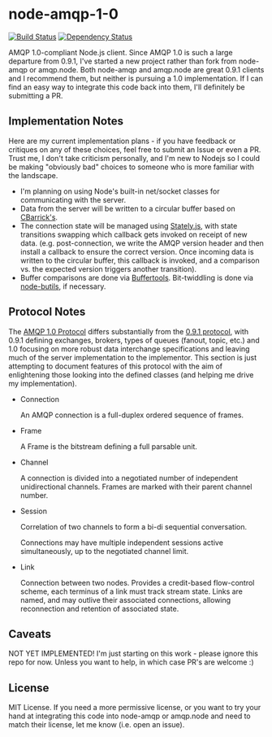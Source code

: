 node-amqp-1-0
=============

[![Build Status](https://secure.travis-ci.org/noodlefrenzy/node-amqp-1-0.png?branch=master)](https://travis-ci.org/noodlefrenzy/node-amqp-1-0)
[![Dependency Status](https://david-dm.org/noodlefrenzy/node-amqp-1-0.png)](https://david-dm.org/noodlefrenzy/node-amqp-1-0)

AMQP 1.0-compliant Node.js client.  Since AMQP 1.0 is such a large departure from 0.9.1, 
I've started a new project rather than fork from node-amqp or amqp.node.  Both node-amqp and amqp.node are
great 0.9.1 clients and I recommend them, but neither is pursuing a 1.0 implementation.  If I can find an
easy way to integrate this code back into them, I'll definitely be submitting a PR.

## Implementation Notes ##

Here are my current implementation plans - if you have feedback or critiques on any of these choices, feel free to
submit an Issue or even a PR.  Trust me, I don't take criticism personally, and I'm new to Nodejs so I could be making
"obviously bad" choices to someone who is more familiar with the landscape.

+   I'm planning on using Node's built-in net/socket classes for communicating with the server.
+   Data from the server will be written to a circular buffer based on [CBarrick's](https://github.com/cbarrick/CircularBuffer).
+   The connection state will be managed using [Stately.js](https://github.com/fschaefer/Stately.js), with state transitions
    swapping which callback gets invoked on receipt of new data. (e.g. post-connection, we write the AMQP version header
    and then install a callback to ensure the correct version.  Once incoming data is written to the circular buffer, this
    callback is invoked, and a comparison vs. the expected version triggers another transition).
+   Buffer comparisons are done via [Buffertools](https://github.com/bnoordhuis/node-buffertools).  Bit-twiddling is done
    via [node-butils](https://github.com/nlf/node-butils), if necessary.

## Protocol Notes ##

The [AMQP 1.0 Protocol](http://docs.oasis-open.org/amqp/core/v1.0/amqp-core-complete-v1.0.pdf) differs substantially 
from the [0.9.1 protocol](http://www.rabbitmq.com/resources/specs/amqp0-9-1.pdf), with 0.9.1 defining exchanges, brokers, 
types of queues (fanout, topic, etc.) and 1.0 focusing on more robust data interchange specifications and leaving much 
of the server implementation to the implementor.  This section is just attempting to document features of this protocol 
with the aim of enlightening those looking into the defined classes (and helping me drive my implementation).

+   Connection

    An AMQP connection is a full-duplex ordered sequence of frames.
    
+   Frame

    A Frame is the bitstream defining a full parsable unit.
    
+   Channel

    A connection is divided into a negotiated number of independent unidirectional channels.  Frames are marked with
    their parent channel number.
    
+   Session

    Correlation of two channels to form a bi-di sequential conversation.
    
    Connections may have multiple independent sessions active simultaneously, up to the negotiated channel limit.

+   Link
    
    Connection between two nodes.  Provides a credit-based flow-control scheme, each terminus of a link must track 
    stream state.  Links are named, and may outlive their associated connections, allowing reconnection and retention
    of associated state.
    
## Caveats ##

NOT YET IMPLEMENTED!  I'm just starting on this work - please ignore this repo for now.  Unless you want to help,
in which case PR's are welcome :)

## License ##

MIT License.  If you need a more permissive license, or you want to try your hand at integrating this code into
node-amqp or amqp.node and need to match their license, let me know (i.e. open an issue).

